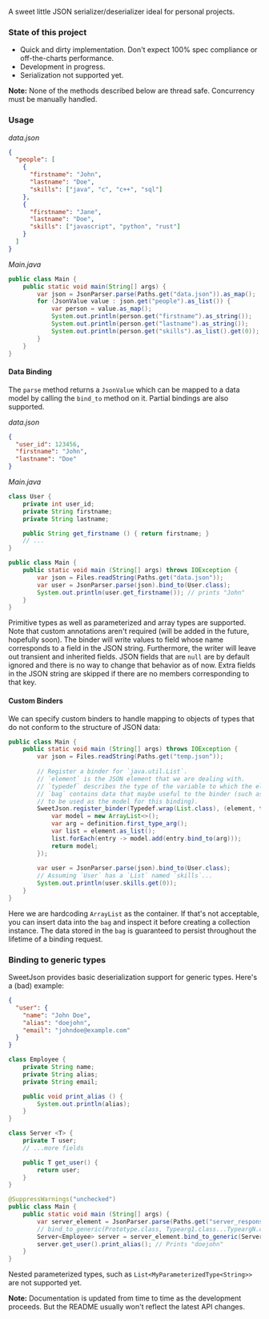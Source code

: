 A sweet little JSON serializer/deserializer ideal for personal projects.

### State of this project
- Quick and dirty implementation. Don't expect 100% spec compliance or off-the-charts performance.
- Development in progress.
- Serialization not supported yet.

**Note:** None of the methods described below are thread safe. Concurrency must be manually handled.

### Usage
_data.json_
```json
{
  "people": [
    {
      "firstname": "John",
      "lastname": "Doe",
      "skills": ["java", "c", "c++", "sql"]
    },
    {
      "firstname": "Jane",
      "lastname": "Doe",
      "skills": ["javascript", "python", "rust"]
    }
  ]
}
```

_Main.java_
```java
public class Main {
    public static void main(String[] args) {
        var json = JsonParser.parse(Paths.get("data.json")).as_map();
        for (JsonValue value : json.get("people").as_list()) {
            var person = value.as_map();
            System.out.println(person.get("firstname").as_string());
            System.out.println(person.get("lastname").as_string());
            System.out.println(person.get("skills").as_list().get(0));
        }
    }
}
```

#### Data Binding
The `parse` method returns a `JsonValue` which can be mapped to a data model by calling the `bind_to` method on
it. Partial bindings are also supported.

_data.json_
```json
{
  "user_id": 123456,
  "firstname": "John",
  "lastname": "Doe"
}
```

_Main.java_
```java
class User {
    private int user_id;
    private String firstname;
    private String lastname;

    public String get_firstname () { return firstname; }
    // ...
}

public class Main {
    public static void main (String[] args) throws IOException {
        var json = Files.readString(Paths.get("data.json"));
        var user = JsonParser.parse(json).bind_to(User.class);
        System.out.println(user.get_firstname()); // prints "John"
    }
}
```

Primitive types as well as parameterized and array types are supported. Note that custom annotations aren't
required (will be added in the future, hopefully soon). The binder will write values to field whose name
corresponds to a field in the JSON string. Furthermore, the writer will leave out transient and inherited fields.
JSON fields that are `null` are by default ignored and there is no way to change that behavior as of now. Extra
fields in the JSON string are skipped if there are no members corresponding to that key.

#### Custom Binders
We can specify custom binders to handle mapping to objects of types that do not conform to the structure of JSON
data:

```java
public class Main {
    public static void main (String[] args) throws IOException {
        var json = Files.readString(Paths.get("temp.json"));
        
        // Register a binder for `java.util.List`.
        // `element` is the JSON element that we are dealing with.
        // `typedef` describes the type of the variable to which the element will be bound.
        // `bag` contains data that maybe useful to the binder (such as hints for implementation
        // to be used as the model for this binding).
        SweetJson.register_binder(Typedef.wrap(List.class), (element, typedef, bag) -> {
            var model = new ArrayList<>();
            var arg = definition.first_type_arg();
            var list = element.as_list();
            list.forEach(entry -> model.add(entry.bind_to(arg)));
            return model;
        });
        
        var user = JsonParser.parse(json).bind_to(User.class);
        // Assuming `User` has a `List` named `skills`...
        System.out.println(user.skills.get(0));
    }
}
```
Here we are hardcoding `ArrayList` as the container. If that's not acceptable, you can insert data into the `bag` and
inspect it before creating a collection instance. The data stored in the `bag` is guaranteed to persist throughout the
lifetime of a binding request.

### Binding to generic types

SweetJson provides basic deserialization support for generic types. Here's a (bad) example:

```json
{
  "user": {
    "name": "John Doe",
    "alias": "doejohn",
    "email": "johndoe@example.com"
  }
}
```

```java
class Employee {
    private String name;
    private String alias;
    private String email;

    public void print_alias () {
        System.out.println(alias);
    }
}

class Server <T> {
    private T user;
    // ...more fields

    public T get_user() {
        return user;
    }
}

@SuppressWarnings("unchecked")
public class Main {
    public static void main (String[] args) {
        var server_element = JsonParser.parse(Paths.get("server_response.json"));
        // bind_to_generic(Prototype.class, Typearg1.class...TypeargN.class)
        Server<Employee> server = server_element.bind_to_generic(Server.class, Employee.class);
        server.get_user().print_alias(); // Prints "doejohn"
    }
}
```

Nested parameterized types, such as `List<MyParameterizedType<String>>` are not supported yet.

**Note:** Documentation is updated from time to time as the development proceeds. But the README usually won't
reflect the latest API changes.